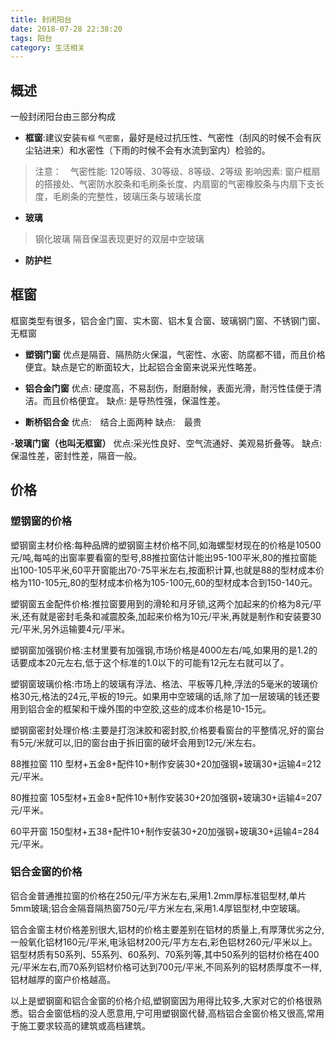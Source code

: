 ```yaml
---
title: 封闭阳台
date: 2018-07-28 22:38:20
tags: 阳台
category: 生活相关
---
```


## 概述

一般封闭阳台由三部分构成

- **框窗**:建议安装`有框` `气密窗`，最好是经过抗压性、气密性（刮风的时候不会有灰尘钻进来）和水密性（下雨的时候不会有水流到室内）检验的。

> 注意：　气密性能: 120等级、30等级、8等级、2等级
> 影响因素: 窗户框扇的搭接处、气密防水胶条和毛刷条长度、内扇窗的气密橡胶条与内扇下支长度，毛刷条的完整性，玻璃压条与玻璃长度

- **玻璃**
> 钢化玻璃
> 隔音保温表现更好的双层中空玻璃
- **防护栏**
<!-- more -->
## 框窗

框窗类型有很多，铝合金门窗、实木窗、铝木复合窗、玻璃钢门窗、不锈钢门窗、无框窗

- **塑钢门窗** 
优点是隔音、隔热防火保温，气密性、水密、防腐都不错，而且价格便宜。缺点是它的断面较大，比起铝合金窗来说采光性略差。
- **铝合金门窗**
优点: 硬度高，不易刮伤，耐磨耐候，表面光滑，耐污性佳便于清洁。而且价格便宜。
缺点: 是导热性强，保温性差。

- **断桥铝合金**
优点:　结合上面两种
缺点:　最贵

-**玻璃门窗（也叫无框窗）**
优点:采光性良好、空气流通好、美观易折叠等。
缺点:保温性差，密封性差，隔音一般。


##  价格

### 塑钢窗的价格

塑钢窗主材价格:每种品牌的塑钢窗主材价格不同,如海螺型材现在的价格是10500元/吨,每吨的出窗率要看窗的型号,88推拉窗估计能出95-100平米,80的推拉窗能出100-105平米,60平开窗能出70-75平米左右,按面积计算,也就是88的型材成本价格为110-105元,80的型材成本价格为105-100元,60的型材成本合到150-140元。

塑钢窗五金配件价格:推拉窗要用到的滑轮和月牙锁,这两个加起来的价格为8元/平米,还有就是密封毛条和减震胶条,加起来价格为10元/平米,再就是制作和安装要30元/平米,另外运输要4元/平米。

塑钢窗加强钢价格:主材里要有加强钢,市场价格是4000左右/吨,如果用的是1.2的话要成本20元左右,低于这个标准的1.0以下的可能有12元左右就可以了。

塑钢窗玻璃价格:市场上的玻璃有浮法、格法、平板等几种,浮法的5毫米的玻璃价格30元,格法的24元,平板的19元。如果用中空玻璃的话,除了加一层玻璃的钱还要用到铝合金的框架和干燥外围的中空胶,这些的成本价格是10-15元。

塑钢窗密封处理价格:主要是打泡沫胶和密封胶,价格要看窗台的平整情况,好的窗台有5元/米就可以,旧的窗台由于拆旧窗的破坏会用到12元/米左右。

88推拉窗 110 型材+五金8+配件10+制作安装30+20加强钢+玻璃30+运输4=212元/平米。

80推拉窗 105型材+五金8+配件10+制作安装30+20加强钢+玻璃30+运输4=207元/平米。

60平开窗 150型材+五38+配件10+制作安装30+20加强钢+玻璃30+运输4=284元/平米。

### 铝合金窗的价格

铝合金普通推拉窗的价格在250元/平方米左右,采用1.2mm厚标准铝型材,单片5mm玻璃;铝合金隔音隔热窗750元/平方米左右,采用1.4厚铝型材,中空玻璃。

铝合金窗主材价格差别很大,铝材的价格主要差别在铝材的质量上,有厚薄优劣之分,一般氧化铝材160元/平米,电泳铝材200元/平方左右,彩色铝材260元/平米以上。铝型材质有50系列、55系列、60系列、70系列等,其中50系列的铝材价格在400元/平米左右,而70系列铝材价格可达到700元/平米,不同系列的铝材质厚度不一样,铝材越厚的窗户价格越高。

以上是塑钢窗和铝合金窗的价格介绍,塑钢窗因为用得比较多,大家对它的价格很熟悉。铝合金窗低档的没人愿意用,宁可用塑钢窗代替,高档铝合金窗价格又很高,常用于施工要求较高的建筑或高档建筑。